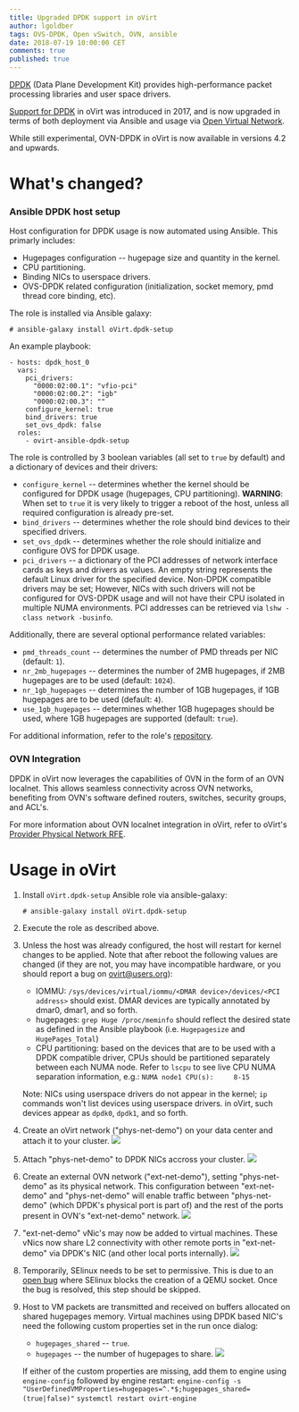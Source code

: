 ```yaml
---
title: Upgraded DPDK support in oVirt
author: lgoldber
tags: OVS-DPDK, Open vSwitch, OVN, ansible
date: 2018-07-19 10:00:00 CET
comments: true
published: true
---
```

[DPDK](http://dpdk.org/) (Data Plane Development Kit) provides high-performance packet processing libraries and user space drivers.

[Support for DPDK](https://www.ovirt.org/blog/2017/09/ovs-dpdk/) in oVirt was introduced in 2017, and is now upgraded in terms of both deployment via Ansible and usage via [Open Virtual Network](http://www.ovn.org/).

While still experimental, OVN-DPDK in oVirt is now available in versions 4.2 and upwards.

# What's changed?

### Ansible DPDK host setup

Host configuration for DPDK usage is now automated using Ansible. This primarly includes:
* Hugepages configuration -- hugepage size and quantity in the kernel.
* CPU partitioning.
* Binding NICs to userspace drivers. 
* OVS-DPDK related configuration (initialization, socket memory, pmd thread core binding, etc).

The role is installed via Ansible galaxy:
```
# ansible-galaxy install oVirt.dpdk-setup
```
An example playbook:
```
- hosts: dpdk_host_0
  vars:
    pci_drivers:
      "0000:02:00.1": "vfio-pci"
      "0000:02:00.2": "igb"
      "0000:02:00.3": ""
    configure_kernel: true
    bind_drivers: true
    set_ovs_dpdk: false
  roles:
    - ovirt-ansible-dpdk-setup
```
The role is controlled by 3 boolean variables (all set to `true` by default) and a dictionary of devices and their drivers:
* `configure_kernel` -- determines whether the kernel should be configured for DPDK usage (hugepages, CPU partitioning). __WARNING__: When set to `true` it is very likely to trigger a reboot of the host, unless all required configuration is already pre-set.
* `bind_drivers` -- determines whether the role should bind devices to their specified drivers.
* `set_ovs_dpdk` -- determines whether the role should initialize and configure OVS for DPDK usage.
* `pci_drivers` -- a dictionary of the PCI addresses of network interface cards as keys and drivers as values. An empty string represents the default Linux driver for the specified device. Non-DPDK compatible drivers may be set; However, NICs with such drivers will not be configured for OVS-DPDK usage and will not have their CPU isolated in multiple NUMA environments. PCI addresses can be retrieved via `lshw -class network -businfo`.

Additionally, there are several optional performance related variables:
* `pmd_threads_count` -- determines the number of PMD threads per NIC (default: `1`).
* `nr_2mb_hugepages` -- determines the number of 2MB hugepages, if 2MB hugepages are to be used (default: `1024`).
* `nr_1gb_hugepages` -- determines the number of 1GB hugepages, if 1GB hugepages are to be used (default: `4`).
* `use_1gb_hugepages` -- determines whether 1GB hugepages should be used, where 1GB hugepages are supported (default: `true`).

For additional information, refer to the role's [repository](https://github.com/ovirt/ovirt-ansible-dpdk-setup/).

### OVN Integration
DPDK in oVirt now leverages the capabilities of OVN in the form of an OVN localnet. This allows seamless connectivity across OVN networks, benefiting from OVN's software defined routers, switches, security groups, and ACL's.

For more information about OVN localnet integration in oVirt, refer to oVirt's [Provider Physical Network RFE](https://ovirt.org/develop/release-management/features/network/provider-physical-network/).

# Usage in oVirt
1) Install `oVirt.dpdk-setup` Ansible role via ansible-galaxy:
    ```
    # ansible-galaxy install oVirt.dpdk-setup
    ```
2) Execute the role as described above.
3) Unless the host was already configured, the host will restart for kernel changes to be applied. Note that after reboot the following values are changed (if they are not, you may have incompatible hardware, or you should report a bug on ovirt@users.org):
    * IOMMU: ```/sys/devices/virtual/iommu/<DMAR device>/devices/<PCI address>``` should exist. DMAR devices are typically annotated by dmar0, dmar1, and so forth.
    * hugepages: ```grep Huge /proc/meminfo``` should reflect the desired state as defined in the Ansible playbook (i.e. `Hugepagesize` and `HugePages_Total`)
    * CPU partitioning: based on the devices that are to be used with a DPDK compatible driver, CPUs should be partitioned separately between each NUMA node. Refer to `lscpu` to see live CPU NUMA separation information, e.g.: `NUMA node1 CPU(s):     8-15`

    Note: NICs using userspace drivers do not appear in the kernel; `ip` commands won't list devices using userspace drivers. in oVirt, such devices appear as `dpdk0`, `dpdk1`, and so forth.
4) Create an oVirt network ("phys-net-demo") on your data center and attach it to your cluster.
![](https://www.ovirt.org/images/ovn-dpdk/create_phys_net.png)
5) Attach "phys-net-demo" to DPDK NICs accross your cluster.
![](https://www.ovirt.org/images/ovn-dpdk/set_phys_net.png)
6) Create an external OVN network ("ext-net-demo"), setting "phys-net-demo" as its physical network. This configuration between "ext-net-demo" and "phys-net-demo" will enable traffic between "phys-net-demo" (which DPDK's physical port is part of) and the rest of the ports present in OVN's "ext-net-demo" network.
![](https://www.ovirt.org/images/ovn-dpdk/create_ext_net.png)
7) "ext-net-demo" vNic's may now be added to virtual machines. These vNics now share L2 connectivity with other remote ports in "ext-net-demo" via DPDK's NIC (and other local ports internally).
![](https://www.ovirt.org/images/ovn-dpdk/ext_net_demo.png)
8) Temporarily, SElinux needs to be set to permissive. This is due to an [open bug](https://bugzilla.redhat.com/1598435) where SElinux blocks the creation of a QEMU socket. Once the bug is resolved, this step should be skipped.
9) Host to VM packets are transmitted and received on buffers allocated on shared hugepages memory. Virtual machines using DPDK based NIC's need the following custom properties set in the run once dialog:

    * `hugepages_shared` --  `true`.
    * `hugepages` -- the number of hugepages to share.
![](https://www.ovirt.org/images/hugepages.png)

    If either of the custom properties are missing, add them to engine using `engine-config` followed by engine restart:
    `engine-config -s "UserDefinedVMProperties=hugepages=^.*$;hugepages_shared=(true|false)"`
    `systemctl restart ovirt-engine`
